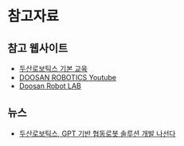 # 참고자료

## 참고 웹사이트

- [두산로보틱스 기본 교육](https://www.youtube.com/playlist?list=PLEkBnBwQmnmvCREKyRleWnG8WwsANLuY-)
- [DOOSAN ROBOTICS Youtube](https://www.youtube.com/@DOOSANROBOTICS)
- [Doosan Robot LAB](https://robotlab.doosanrobotics.com/ko/Index)

## 뉴스

- [두산로보틱스, GPT 기반 협동로봇 솔루션 개발 나선다](https://news.microsoft.com/ko-kr/2023/08/28/doosanrobotics/)
